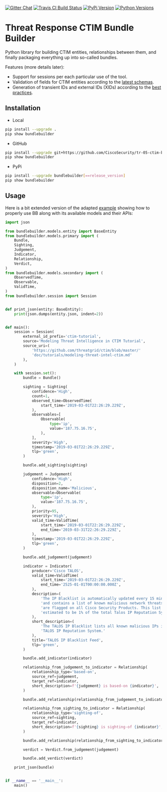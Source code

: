[![Gitter Chat](https://img.shields.io/badge/gitter-join%20chat-brightgreen.svg)](https://gitter.im/CiscoSecurity/Threat-Response "Gitter Chat")
[![Travis CI Build Status](https://travis-ci.com/CiscoSecurity/tr-05-ctim-bundle-builder.svg?branch=develop)](https://travis-ci.com/CiscoSecurity/tr-05-ctim-bundle-builder)
[![PyPi Version](https://img.shields.io/pypi/v/bundlebuilder.svg)](https://pypi.python.org/pypi/bundlebuilder)
[![Python Versions](https://img.shields.io/pypi/pyversions/bundlebuilder.svg)](https://pypi.python.org/pypi/bundlebuilder)

# Threat Response CTIM Bundle Builder

Python library for building CTIM entities, relationships between them, and
finally packaging everything up into so-called bundles.

Features (more details later):
- Support for sessions per each particular use of the tool.
- Validation of fields for CTIM entities according to the
[latest schemas](https://github.com/threatgrid/ctim/tree/master/doc/structures).
- Generation of transient IDs and external IDs (XIDs) according to the
[best practices](https://github.com/threatgrid/ctim/blob/master/doc/tutorials/modeling-threat-intel-ctim.md#1113-best-practices-for-external-ids).

## Installation

* Local

```bash
pip install --upgrade .
pip show bundlebuilder
```

* GitHub

```bash
pip install --upgrade git+https://github.com/CiscoSecurity/tr-05-ctim-bundle-builder.git[@branch_name_or_release_version]
pip show bundlebuilder
```

* PyPi

```bash
pip install --upgrade bundlebuilder[==release_version]
pip show bundlebuilder
```

## Usage

Here is a bit extended version of the adapted
[example](https://github.com/threatgrid/ctim/blob/master/doc/tutorials/modeling-threat-intel-ctim.md#173-example-bundle)
showing how to properly use BB along with its available models and their APIs:

```python
import json

from bundlebuilder.models.entity import BaseEntity
from bundlebuilder.models.primary import (
    Bundle,
    Sighting,
    Judgement,
    Indicator,
    Relationship,
    Verdict,
)
from bundlebuilder.models.secondary import (
    ObservedTime,
    Observable,
    ValidTime,
)
from bundlebuilder.session import Session


def print_json(entity: BaseEntity):
    print(json.dumps(entity.json, indent=2))


def main():
    session = Session(
        external_id_prefix='ctim-tutorial',
        source='Modeling Threat Intelligence in CTIM Tutorial',
        source_uri=(
            'https://github.com/threatgrid/ctim/blob/master/'
            'doc/tutorials/modeling-threat-intel-ctim.md'
        ),
    )

    with session.set():
        bundle = Bundle()

        sighting = Sighting(
            confidence='High',
            count=1,
            observed_time=ObservedTime(
                start_time='2019-03-01T22:26:29.229Z',
            ),
            observables=[
                Observable(
                    type='ip',
                    value='187.75.16.75',
                ),
            ],
            severity='High',
            timestamp='2019-03-01T22:26:29.229Z',
            tlp='green',
        )

        bundle.add_sighting(sighting)

        judgement = Judgement(
            confidence='High',
            disposition=2,
            disposition_name='Malicious',
            observable=Observable(
                type='ip',
                value='187.75.16.75',
            ),
            priority=95,
            severity='High',
            valid_time=ValidTime(
                start_time='2019-03-01T22:26:29.229Z',
                end_time='2019-03-31T22:26:29.229Z',
            ),
            timestamp='2019-03-01T22:26:29.229Z',
            tlp='green',
        )

        bundle.add_judgement(judgement)

        indicator = Indicator(
            producer='Cisco TALOS',
            valid_time=ValidTime(
                start_time='2019-03-01T22:26:29.229Z',
                end_time='2525-01-01T00:00:00.000Z',
            ),
            description=(
                'The IP Blacklist is automatically updated every 15 minutes '
                'and contains a list of known malicious network threats that '
                'are flagged on all Cisco Security Products. This list is '
                'estimated to be 1% of the total Talos IP Reputation System.'
            ),
            short_description=(
                'The TALOS IP Blacklist lists all known malicious IPs in the '
                'TALOS IP Reputation System.'
            ),
            title='TALOS IP Blacklist Feed',
            tlp='green',
        )

        bundle.add_indicator(indicator)

        relationship_from_judgement_to_indicator = Relationship(
            relationship_type='based-on',
            source_ref=judgement,
            target_ref=indicator,
            short_description=f'{judgement} is based-on {indicator}',
        )

        bundle.add_relationship(relationship_from_judgement_to_indicator)

        relationship_from_sighting_to_indicator = Relationship(
            relationship_type='sighting-of',
            source_ref=sighting,
            target_ref=indicator,
            short_description=f'{sighting} is sighting-of {indicator}',
        )

        bundle.add_relationship(relationship_from_sighting_to_indicator)

        verdict = Verdict.from_judgement(judgement)

        bundle.add_verdict(verdict)

    print_json(bundle)


if __name__ == '__main__':
    main()
```
